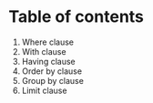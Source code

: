 # Table of contents
1. Where clause
2. With clause
3. Having clause
4. Order by clause
5. Group by clause
6. Limit clause
